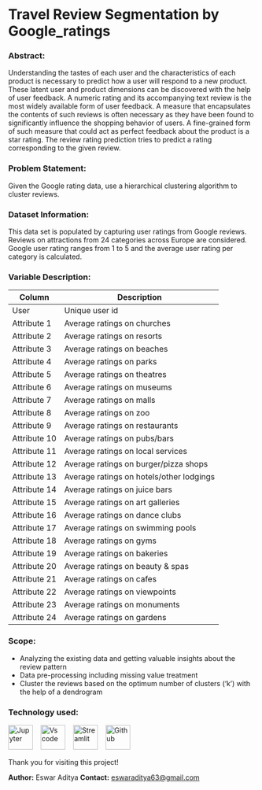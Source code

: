 
# Travel Review Segmentation by Google_ratings

### Abstract:
Understanding the tastes of each user and the characteristics of each product is necessary to predict how a user will respond to a new product. These latent user and product dimensions can be discovered with the help of user feedback. A numeric rating and its accompanying text review is the most widely available form of user feedback. A measure that encapsulates the contents of such reviews is often necessary as they have been found to significantly influence the shopping behavior of users. A fine-grained form of such measure that could act as perfect feedback about the product is a star rating. The review rating prediction tries to predict a rating corresponding to the given review.

### Problem Statement:
Given the Google rating data, use a hierarchical clustering algorithm to cluster reviews.

### Dataset Information:
This data set is populated by capturing user ratings from Google reviews. Reviews on attractions from 24 categories across Europe are considered. Google user rating ranges from 1 to 5 and the average user rating per category is calculated.

### Variable Description:
| Column | Description |
|--|--|
| User | Unique user id |
| Attribute 1 | Average ratings on churches |
| Attribute 2 | Average ratings on resorts |
| Attribute 3 | Average ratings on beaches|
| Attribute 4 | Average ratings on parks |
| Attribute 5 | Average ratings on theatres |
| Attribute 6 | Average ratings on museums |
| Attribute 7 | Average ratings on malls |
| Attribute 8 | Average ratings on zoo |
| Attribute 9 | Average ratings on restaurants |
| Attribute 10 | Average ratings on pubs/bars |
| Attribute 11 | Average ratings on local services |
| Attribute 12 | Average ratings on burger/pizza shops |
| Attribute 13 | Average ratings on hotels/other lodgings |
| Attribute 14 | Average ratings on juice bars |
| Attribute 15 | Average ratings on art galleries |
| Attribute 16 | Average ratings on dance clubs |
| Attribute 17 | Average ratings on swimming pools |
| Attribute 18 | Average ratings on gyms |
| Attribute 19 | Average ratings on bakeries |
| Attribute 20 | Average ratings on beauty & spas |
| Attribute 21 | Average ratings on cafes |
| Attribute 22 | Average ratings on viewpoints |
| Attribute 23 | Average ratings on monuments |
| Attribute 24 |Average ratings on gardens |


### Scope:
- Analyzing the existing data and getting valuable insights about the review pattern
- Data pre-processing including missing value treatment
- Cluster the reviews based on the optimum number of clusters (‘k’) with the help of a dendrogram

### Technology used:
<div align ='left'>
<img src ='https://technology.amis.nl/wp-content/uploads/2020/11/image_thumb-27.png', height = "50" alt = 'Jupyter'/><img width='12'/> 
<img src = 'https://cdn.dribbble.com/users/6569/screenshots/16471177/media/8bbfe7fd594073dc6271d5d852c7381a.png', height = "50" alt = 'Vs code'/><img width = '12'/>
<img src = 'https://thomasjpfan.github.io/data-umbrella-2020-streamlit-slides/images/streamlit.png', height = "50" alt = 'Streamlit'/><img width = '12'/>
<img src = 'https://github.githubassets.com/images/modules/logos_page/GitHub-Mark.png', height = "50" alt = 'Github'/><img width = '12'/>
</div>

Thank you for visiting this project!

**Author:** Eswar Aditya **Contact:** eswaraditya63@gmail.com
